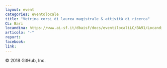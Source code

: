 ```yaml
---
layout: event
categories: eventolocale
title: "Vetrina corsi di laurea magistrale & attività di ricerca"
CL: Bari
locandina: https://www.ai-sf.it/dbaisf/docs/eventilocaliLC/BA91/Locandina_Vetrina_4_Giugno.png x
articolo: "-"
report:
facebook: 
link: 
---
```



© 2018 GitHub, Inc.
